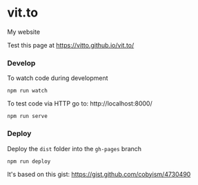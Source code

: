 # vit.to
My website

Test this page at https://vitto.github.io/vit.to/

### Develop

To watch code during development

```
npm run watch
```

To test code via HTTP go to: http://localhost:8000/

```
npm run serve
```

### Deploy

Deploy the `dist` folder into the `gh-pages` branch

```
npm run deploy
```

It's based on this gist:
https://gist.github.com/cobyism/4730490
